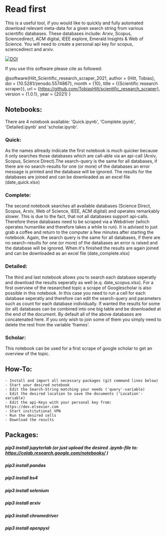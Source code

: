 # Read first

This is a useful tool, if you would like to quickly and fully automated download relevant meta-data for a given search string from various scientific databases. These databases include: Arxiv, Scopus, Sciencedirect, ACM digital, IEEE explore, Emerald Insights & Web of Science. 
You will need to create a personal api key for scopus, sciencedirect and arxiv.


[![DOI](https://zenodo.org/badge/DOI/10.5281/zenodo.5574867.svg)](https://doi.org/10.5281/zenodo.5574867)

If you use this software please cite as followed:

@software{Hilt_Scientific_research_scraper_2021,
author = {Hilt, Tobias},
doi = {10.5281/zenodo.5574867},
month = {10},
title = {{Scientific research scraper}},
url = {https://github.com/TobiasHilt/scientific_research_scraper},
version = {1.0.1},
year = {2021}
}


## Notebooks:
There are 4 notebook available: 'Quick.ipynb', 'Complete.ipynb', 'Detailed.ipynb' and 'scholar.ipynb'.
### Quick:
As the names allready indicate the first notebook is much quicker because it only searches those databases which are call-able via an api-call (Arxiv, Scopus, Science Direct).The search-query is the same for all databases, if there are no search-results for one (or more) of the databases an error message is printed and the database will be ignored. The results for the databases are joined and can be downloaded as an excel file (date_quick.xlsx)

### Complete:
The second notebook searches all available databases (Science Direct, Scopus, Arxiv, Web of Science, IEEE, ACM digital) and operates remarkably slower. This is due to the fact, that not all databases support api-calls. Therefore these databases need to be scraped via a Webdriver (which operates humanlike and therefore takes a while to run). It is advised to just grab a coffee and return to the computer a few minutes after starting the notebook. Again, the search query is the same for all databases, if there are no search-results for one (or more) of the databases an error is raised and the database will be ignored. When it's finished the results are again joined and can be downloaded as an excel file (date_complete.xlsx)

### Detailed:
The third and last notebook allows you to search each database seperatly and download the results seperatly as well (e.q. date_scopus.xlsx). For a first overview of the researched topic a scrape of Googlescholar is also possible in this notebook.
In this case you need to run a cell for each database seperatly and therefore can edit the search-query and parameters such as count for each database individually. If wanted the results for some (or all) databases can be combined into one big table and be downloaded at the end of the document. By default all of the above databases are concatenated here. If you only wish to join some of them you simply need to delete the rest from the variable 'frames'.

### Scholar:
This notebook can be used for a first scrape of google scholar to get an overview of the topic. 

## How-To:

    - Install and import all necessary packages (git command lines below)
    - Start your desired notebook
    - Edit the Search-String matching your needs ('query'-variable)
    - Edit the desired location to save the documents ('Location'-variable)
    - Edit the api-Keys with your personal key from: https://dev.elsevier.com
    - Start institutional VPN
    - Run the desired cells 
    - Download the results
    
    

## Packages:

##### pip3 install jupyterlab (or just upload the desired .ipynb-file to: https://colab.research.google.com/notebooks/ )
##### pip3 install pandas
##### pip3 install bs4
##### pip3 install selenium
##### pip3 install arxiv
##### pip3 install chromedriver
##### pip3 install openpyxl





    
 
